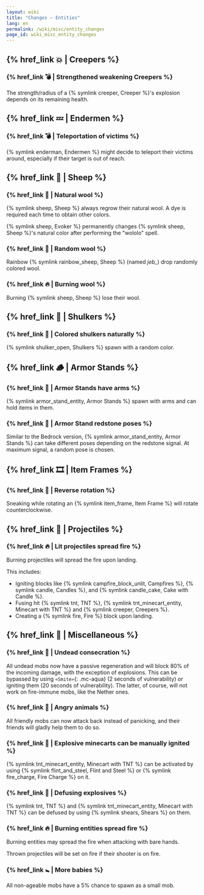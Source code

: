```yaml
---
layout: wiki
title: "Changes — Entities"
lang: en
permalink: /wiki/misc/entity_changes
page_id: wiki_misc_entity_changes
---
```


## {% href_link 💥 | Creepers %}

### {% href_link 💣️ | Strengthened weakening Creepers %}
The strength/radius of a {% symlink creeper, Creeper %}'s explosion depends on its remaining health.


## {% href_link 💤 | Endermen %}

### {% href_link 💣️ | Teleportation of victims %}
{% symlink enderman, Endermen %} might decide to teleport their victims around, especially if their target is out of reach.


## {% href_link 🐑 | Sheep %}

### {% href_link 👕 | Natural wool %}
{% symlink sheep, Sheep %} always regrow their natural wool. A dye is required each time to obtain other colors.

{% symlink sheep, Evoker %} permanently changes {% symlink sheep, Sheep %}'s natural color after performing the "wololo" spell.

### {% href_link 🌈 | Random wool %}
Rainbow {% symlink rainbow_sheep, Sheep %} (named _jeb\__) drop randomly colored wool.

### {% href_link 🔥 | Burning wool %}
Burning {% symlink sheep, Sheep %} lose their wool.


## {% href_link 🐚 | Shulkers %}

### {% href_link 🌈 | Colored shulkers naturally %}
{% symlink shulker_open, Shulkers %} spawn with a random color.


## {% href_link 🪵 | Armor Stands %}

### {% href_link 🧰 | Armor Stands have arms %}
{% symlink armor_stand_entity, Armor Stands %} spawn with arms and can hold items in them.

### {% href_link 🤸 | Armor Stand redstone poses %}
Similar to the Bedrock version, {% symlink armor_stand_entity, Armor Stands %} can take different poses depending on the redstone signal. At maximum signal, a random pose is chosen.


## {% href_link 🎞️ | Item Frames %}

### {% href_link 🔄 | Reverse rotation %}
Sneaking while rotating an {% symlink item_frame, Item Frame %} will rotate counterclockwise.


## {% href_link 🏹 | Projectiles %}

### {% href_link 🔥 | Lit projectiles spread fire %}
Burning projectiles will spread the fire upon landing.

This includes:
- Igniting blocks like {% symlink campfire_block_unlit, Campfires %}, {% symlink candle, Candles %}, and {% symlink candle_cake, Cake with Candle %}.
- Fusing hit {% symlink tnt, TNT %}, {% symlink tnt_minecart_entity, Minecart with TNT %} and {% symlink creeper, Creepers %}.
- Creating a {% symlink fire, Fire %} block upon landing.


## {% href_link 🧩 | Miscellaneous %}

### {% href_link 🧟 | Undead consecration %}
All undead mobs now have a passive regeneration and will block 80% of the incoming damage, with the exception of explosions. This can be bypassed by using `«Smite»`{: .mc-aqua} (2 seconds of vulnerability) or igniting them (20 seconds of vulnerability). The latter, of course, will not work on fire-immune mobs, like the Nether ones.

### {% href_link 💢 | Angry animals %}
All friendly mobs can now attack back instead of panicking, and their friends will gladly help them to do so.

### {% href_link 🧨 | Explosive minecarts can be manually ignited %}
{% symlink tnt_minecart_entity, Minecart with TNT %} can be activated by using {% symlink flint_and_steel, Flint and Steel %} or {% symlink fire_charge, Fire Charge %} on it.

### {% href_link 🎇 | Defusing explosives %}
{% symlink tnt, TNT %} and {% symlink tnt_minecart_entity, Minecart with TNT %} can be defused by using {% symlink shears, Shears %} on them.

### {% href_link 🔥 | Burning entities spread fire %}
Burning entities may spread the fire when attacking with bare hands.

Thrown projectiles will be set on fire if their shooter is on fire.

### {% href_link 🚼️ | More babies %}
All non-ageable mobs have a 5% chance to spawn as a small mob.
